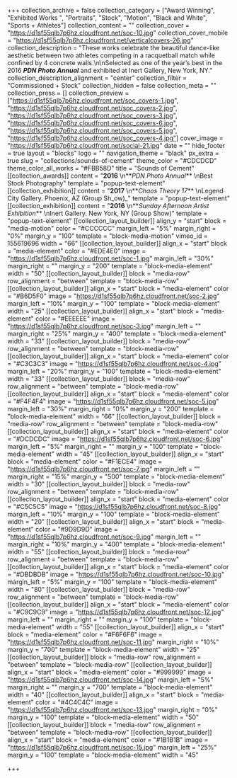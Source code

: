 +++
collection_archive = false
collection_category = ["Award Winning", "Exhibited Works ", "Portraits", "Stock", "Motion", "Black and White", "Sports + Athletes"]
collection_content = ""
collection_cover = "https://d1sf55qlb7p6hz.cloudfront.net/soc-10.jpg"
collection_cover_mobile = "https://d1sf55qlb7p6hz.cloudfront.net/verticalcovers-26.jpg"
collection_description = "These works celebrate the beautiful dance-like aesthetic between two athletes competing in a racquetball match while confined by 4 concrete walls.\n\nSelected as one of the year’s best in the 2016 **_PDN Photo Annual_** and exhibited at Inert Gallery, New York, NY."
collection_description_alignment = "center"
collection_filter = "Commissioned + Stock"
collection_hidden = false
collection_meta = ""
collection_press = []
collection_preview = ["https://d1sf55qlb7p6hz.cloudfront.net/soc_covers-1.jpg", "https://d1sf55qlb7p6hz.cloudfront.net/soc_covers-2.jpg", "https://d1sf55qlb7p6hz.cloudfront.net/soc_covers-3.jpg", "https://d1sf55qlb7p6hz.cloudfront.net/soc_covers-6.jpg", "https://d1sf55qlb7p6hz.cloudfront.net/soc_covers-5.jpg", "https://d1sf55qlb7p6hz.cloudfront.net/soc_covers-4.jpg"]
cover_image = "https://d1sf55qlb7p6hz.cloudfront.net/social-21.jpg"
date = ""
hide_footer = true
layout = "blocks"
logo = ""
navigation_theme = "black"
px_extra = true
slug = "collections/sounds-of-cement"
theme_color = "#CDCDCD"
theme_color_all_works = "#FBB58D"
title = "Sounds of Cement"
[[collection_awards]]
content = "**2016**  \n**_PDN Photo Annual_**   \nBest Stock Photography"
template = "popup-text-element"
[[collection_exhibition]]
content = "**2017**  \n**_Chaos Theory 17_**  \nLegend City Gallery. Phoenix, AZ (Group Sh_ow)_"
template = "popup-text-element"
[[collection_exhibition]]
content = "**2016**  \n**_Sunday Afternoon Artist Exhibition_**  \nInert Gallery. New York, NY (Group Show)"
template = "popup-text-element"
[[collection_layout_builder]]
align_y = "start"
block = "media-motion"
color = "#CCCCCC"
margin_left = "5%"
margin_right = "0%"
margin_y = "100"
template = "block-media-motion"
vimeo_id = 155619696
width = "66"
[[collection_layout_builder]]
align_x = "start"
block = "media-element"
color = "#EDE4E0"
image = "https://d1sf55qlb7p6hz.cloudfront.net/soc-1.jpg"
margin_left = "30%"
margin_right = ""
margin_y = "200"
template = "block-media-element"
width = "50"
[[collection_layout_builder]]
block = "media-row"
row_alignment = "between"
template = "block-media-row"
[[collection_layout_builder]]
align_x = "start"
block = "media-element"
color = "#B6D5F0"
image = "https://d1sf55qlb7p6hz.cloudfront.net/soc-2.jpg"
margin_left = "10%"
margin_y = "100"
template = "block-media-element"
width = "25"
[[collection_layout_builder]]
align_x = "start"
block = "media-element"
color = "#EEEEEE"
image = "https://d1sf55qlb7p6hz.cloudfront.net/soc-3.jpg"
margin_left = ""
margin_right = "25%"
margin_y = "400"
template = "block-media-element"
width = "33"
[[collection_layout_builder]]
block = "media-row"
row_alignment = "between"
template = "block-media-row"
[[collection_layout_builder]]
align_x = "start"
block = "media-element"
color = "#C3C3C3"
image = "https://d1sf55qlb7p6hz.cloudfront.net/soc-4.jpg"
margin_left = "20%"
margin_y = "100"
template = "block-media-element"
width = "33"
[[collection_layout_builder]]
block = "media-row"
row_alignment = "between"
template = "block-media-row"
[[collection_layout_builder]]
align_x = "start"
block = "media-element"
color = "#F4F4F4"
image = "https://d1sf55qlb7p6hz.cloudfront.net/soc-5.jpg"
margin_left = "30%"
margin_right = "0%"
margin_y = "200"
template = "block-media-element"
width = "66"
[[collection_layout_builder]]
block = "media-row"
row_alignment = "between"
template = "block-media-row"
[[collection_layout_builder]]
align_x = "start"
block = "media-element"
color = "#DCDCDC"
image = "https://d1sf55qlb7p6hz.cloudfront.net/soc-6.jpg"
margin_left = "5%"
margin_right = ""
margin_y = "100"
template = "block-media-element"
width = "45"
[[collection_layout_builder]]
align_x = "start"
block = "media-element"
color = "#F1ECE4"
image = "https://d1sf55qlb7p6hz.cloudfront.net/soc-7.jpg"
margin_left = ""
margin_right = "15%"
margin_y = "500"
template = "block-media-element"
width = "30"
[[collection_layout_builder]]
block = "media-row"
row_alignment = "between"
template = "block-media-row"
[[collection_layout_builder]]
align_x = "start"
block = "media-element"
color = "#C5C5C5"
image = "https://d1sf55qlb7p6hz.cloudfront.net/soc-8.jpg"
margin_left = "10%"
margin_y = "100"
template = "block-media-element"
width = "20"
[[collection_layout_builder]]
align_x = "start"
block = "media-element"
color = "#9D9D9D"
image = "https://d1sf55qlb7p6hz.cloudfront.net/soc-9.jpg"
margin_left = ""
margin_right = "10%"
margin_y = "400"
template = "block-media-element"
width = "55"
[[collection_layout_builder]]
block = "media-row"
row_alignment = "between"
template = "block-media-row"
[[collection_layout_builder]]
align_x = "start"
block = "media-element"
color = "#DBDBDB"
image = "https://d1sf55qlb7p6hz.cloudfront.net/soc-10.jpg"
margin_left = "5%"
margin_y = "100"
template = "block-media-element"
width = "80"
[[collection_layout_builder]]
block = "media-row"
row_alignment = "between"
template = "block-media-row"
[[collection_layout_builder]]
align_x = "start"
block = "media-element"
color = "#C9C9C9"
image = "https://d1sf55qlb7p6hz.cloudfront.net/soc-12.jpg"
margin_left = ""
margin_right = ""
margin_y = "100"
template = "block-media-element"
width = "55"
[[collection_layout_builder]]
align_x = "start"
block = "media-element"
color = "#F6F6F6"
image = "https://d1sf55qlb7p6hz.cloudfront.net/soc-11.jpg"
margin_right = "10%"
margin_y = "700"
template = "block-media-element"
width = "25"
[[collection_layout_builder]]
block = "media-row"
row_alignment = "between"
template = "block-media-row"
[[collection_layout_builder]]
align_x = "start"
block = "media-element"
color = "#999999"
image = "https://d1sf55qlb7p6hz.cloudfront.net/soc-14.jpg"
margin_left = "5%"
margin_right = ""
margin_y = "700"
template = "block-media-element"
width = "40"
[[collection_layout_builder]]
align_x = "start"
block = "media-element"
color = "#4C4C4C"
image = "https://d1sf55qlb7p6hz.cloudfront.net/soc-13.jpg"
margin_right = "0%"
margin_y = "100"
template = "block-media-element"
width = "50"
[[collection_layout_builder]]
block = "media-row"
row_alignment = "between"
template = "block-media-row"
[[collection_layout_builder]]
align_x = "start"
block = "media-element"
color = "#1B1B1B"
image = "https://d1sf55qlb7p6hz.cloudfront.net/soc-15.jpg"
margin_left = "25%"
margin_y = "100"
template = "block-media-element"
width = "45"

+++

